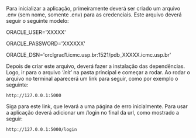 Para inicializar a aplicação, primeiramente deverá ser criado um arquivo .env (sem nome, somente .env) para as credenciais. Este arquivo deverá seguir o seguinte modelo:

ORACLE_USER='XXXXX'

ORACLE_PASSWORD='XXXXXX'

ORACLE_DSN='orclgrad1.icmc.usp.br:1521/pdb_XXXXX.icmc.usp.br'

Depois de criar este arquivo, deverá fazer a instalação das dependências. Logo, ir para o arquivo ‘_init_’ na pasta principal e começar a rodar. Ao rodar o arquivo no terminal aparecerá um link para seguir, como por exemplo o seguinte:

	http://127.0.0.1:5000

Siga para este link, que levará a uma página de erro inicialmente. Para usar a aplicação deverá adicionar um /login no final da url, como mostrado a seguir:

	http://127.0.0.1:5000/login 
